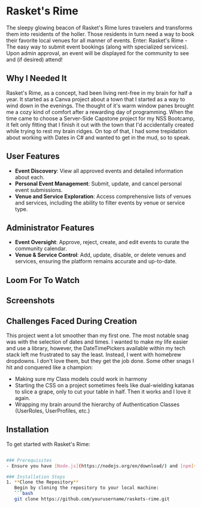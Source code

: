 # Rasket's Rime

The sleepy glowing beacon of Rasket's Rime lures travelers and transforms them into residents of the holler. Those residents in turn need a way to book their favorite local venues for all manner of events. Enter: Rasket's Rime - The easy way to submit event bookings (along with specialized services). Upon admin approval, an event will be displayed for the community to see and (if desired) attend!
## Why I Needed It

Rasket's Rime, as a concept, had been living rent-free in my brain for half a year. It started as a Canva project about a town that I started as a way to wind down in the evenings. The thought of it's warm window panes brought me a cozy kind of comfort after a rewarding day of programming. When the time came to choose a Server-Side Capstone project for my NSS Bootcamp, it felt only fitting that I finish it out with the town that I'd accidentally created while trying to rest my brain ridges. On top of that, I had some trepidation about working with Dates in C# and wanted to get in the mud, so to speak.
## User Features

- **Event Discovery**: View all approved events and detailed information about each.
- **Personal Event Management**: Submit, update, and cancel personal event submissions.
- **Venue and Service Exploration**: Access comprehensive lists of venues and services, including the ability to filter events by venue or service type.

## Administrator Features

- **Event Oversight**: Approve, reject, create, and edit events to curate the community calendar.
- **Venue & Service Control**: Add, update, disable, or delete venues and services, ensuring the platform remains accurate and up-to-date.
## Loom For To Watch



## Screenshots



## Challenges Faced During Creation
This project went a lot smoother than my first one. The most notable snag was with the selection of dates and times. I wanted to make my life easier and use a library, however, the DateTimePickers available within my tech stack left me frustrated to say the least. Instead, I went with homebrew dropdowns. I don't love them, but they get the job done. Some other snags I hit and conquered like a champion:

<ul>
    <li>Making sure my Class models could work in harmony</li>
    <li>Starting the CSS on a project sometimes feels like dual-wielding katanas to slice a grape, only to cut your table in half. Then it works and I love it again.</li>
    <li>Wrapping my brain around the hierarchy of Authentication Classes (UserRoles, UserProfiles, etc.)</li>
    
  
</ul>

## Installation

To get started with Rasket's Rime:

```bash

### Prerequisites
- Ensure you have [Node.js](https://nodejs.org/en/download/) and [npm](https://www.npmjs.com/get-npm) installed on your machine. Use `node -v` and `npm -v` in your terminal to verify your installations.

### Installation Steps
1. **Clone the Repository**
   Begin by cloning the repository to your local machine:
   ```bash
   git clone https://github.com/yourusername/raskets-rime.git
   ```

